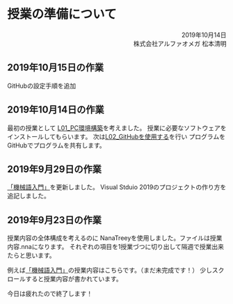 # 授業の準備について


<div style="text-align: right;">
2019年10月14日<br>
株式会社アルファオメガ  松本清明
</div>

## 2019年10月15日の作業
GitHubの設定手順を追加

## 2019年10月14日の作業
最初の授業として [L01_PC環境構築](https://github.com/ki-matsumoto/learning/blob/develop/%E5%AD%A6%E7%94%9F%E3%81%AE%E3%82%AB%E3%83%AA%E3%82%AD%E3%83%A5%E3%83%A9%E3%83%A0/L01_PC%E7%92%B0%E5%A2%83%E6%A7%8B%E7%AF%89.md)を考えました。
授業に必要なソフトウェアをインストールしてもらいます。
次は[L02_GitHubを使用する](https://github.com/ki-matsumoto/learning/blob/develop/%E5%AD%A6%E7%94%9F%E3%81%AE%E3%82%AB%E3%83%AA%E3%82%AD%E3%83%A5%E3%83%A9%E3%83%A0/L02_GitHub%E3%82%92%E4%BD%BF%E7%94%A8%E3%81%99%E3%82%8B.md)を行い
プログラムをGitHubでプログラムを共有します。


## 2019年9月29日の作業
[「機械語入門」](https://github.com/ki-matsumoto/learning/blob/develop/%E5%AD%A6%E7%94%9F%E3%81%AE%E3%82%AB%E3%83%AA%E3%82%AD%E3%83%A5%E3%83%A9%E3%83%A0/%E6%A9%9F%E6%A2%B0%E8%AA%9E%E5%85%A5%E9%96%80.md)を更新しました。
Visual Stduio 2019のプロジェクトの作り方を追記しました。


## 2019年9月23日の作業
授業内容の全体構成を考えるのに NanaTreeyを使用しました。ファイルは授業内容.nnaになります。
それぞれの項目を1授業づつに切り出して隔週で授業出来たらと思います。

例えば[「機械語入門」](https://github.com/ki-matsumoto/learning/blob/develop/%E5%AD%A6%E7%94%9F%E3%81%AE%E3%82%AB%E3%83%AA%E3%82%AD%E3%83%A5%E3%83%A9%E3%83%A0/%E6%A9%9F%E6%A2%B0%E8%AA%9E%E5%85%A5%E9%96%80.md)の授業内容はこちらです。（まだ未完成です！）
少しスクロールすると授業内容が書かれています。

今日は疲れたので終了します！
